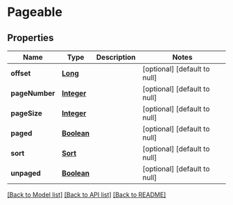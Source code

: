 # Pageable
## Properties

Name | Type | Description | Notes
------------ | ------------- | ------------- | -------------
**offset** | [**Long**](long) |  | [optional] [default to null]
**pageNumber** | [**Integer**](integer) |  | [optional] [default to null]
**pageSize** | [**Integer**](integer) |  | [optional] [default to null]
**paged** | [**Boolean**](boolean) |  | [optional] [default to null]
**sort** | [**Sort**](Sort) |  | [optional] [default to null]
**unpaged** | [**Boolean**](boolean) |  | [optional] [default to null]

[[Back to Model list]](../README#documentation-for-models) [[Back to API list]](../README#documentation-for-api-endpoints) [[Back to README]](../README)

